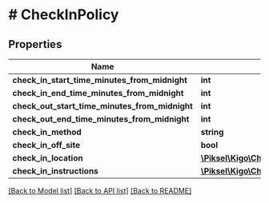 # # CheckInPolicy

## Properties

Name | Type | Description | Notes
------------ | ------------- | ------------- | -------------
**check_in_start_time_minutes_from_midnight** | **int** |  | [optional]
**check_in_end_time_minutes_from_midnight** | **int** |  | [optional]
**check_out_start_time_minutes_from_midnight** | **int** |  | [optional]
**check_out_end_time_minutes_from_midnight** | **int** |  | [optional]
**check_in_method** | **string** |  | [optional]
**check_in_off_site** | **bool** |  | [optional]
**check_in_location** | [**\Piksel\Kigo\ChannelsV2\Model\CheckInLocation**](CheckInLocation.md) |  | [optional]
**check_in_instructions** | [**\Piksel\Kigo\ChannelsV2\Model\CheckInInstruction[]**](CheckInInstruction.md) |  | [optional]

[[Back to Model list]](../../README.md#models) [[Back to API list]](../../README.md#endpoints) [[Back to README]](../../README.md)
